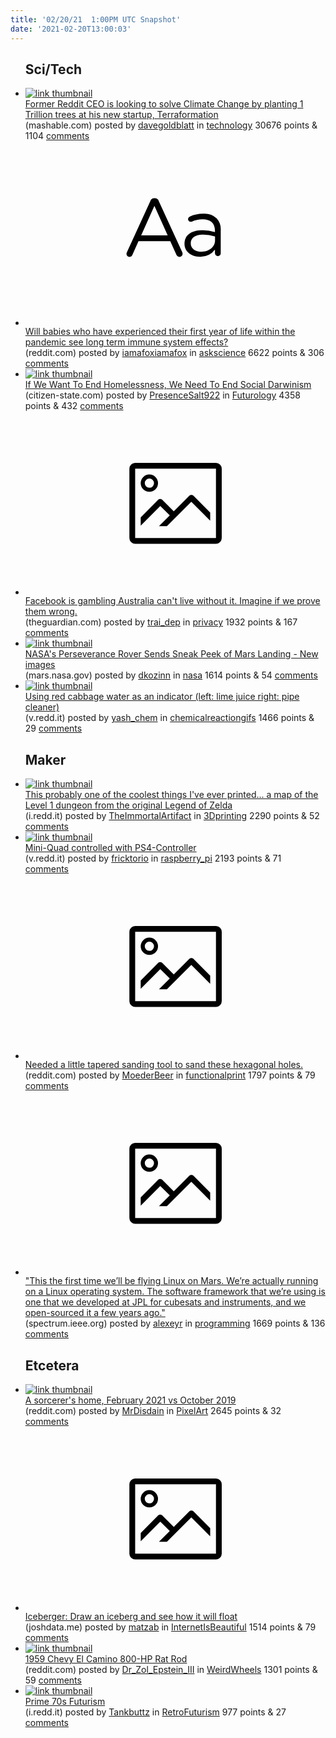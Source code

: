 ```yaml
---
title: '02/20/21  1:00PM UTC Snapshot'
date: '2021-02-20T13:00:03'
---
```

<ul>
<h2>Sci/Tech</h2>

<li><a href='https://mashable.com/video/yishan-wong-terraformation-reforestation-climate-change/'><img src='https://b.thumbs.redditmedia.com/7cmubY8E3choEJ6_YgITZCWU3vKrLpt3jx4Ie9uBwQE.jpg' alt='link thumbnail'></a><div><div class='linkTitle'><a href='https://mashable.com/video/yishan-wong-terraformation-reforestation-climate-change/'>Former Reddit CEO is looking to solve Climate Change by planting 1 Trillion trees at his new startup, Terraformation</a></div>(mashable.com) posted by <a href='https://www.reddit.com/user/davegoldblatt'>davegoldblatt</a> in <a href='https://www.reddit.com/r/technology'>technology</a> 30676 points & 1104 <a href='https://www.reddit.com/r/technology/comments/lnqkyy/former_reddit_ceo_is_looking_to_solve_climate/'>comments</a></div></li>

<li><a href='https://www.reddit.com/r/askscience/comments/lnjkx4/will_babies_who_have_experienced_their_first_year/'><svg version='1.1' viewBox='-34 -12 104 64' preserveAspectRatio='xMidYMid slice' xmlns='http://www.w3.org/2000/svg' xmlns:xlink='http://www.w3.org/1999/xlink'>
    <title>text link thumbnail</title>
    <path d='M12.19,8.84a1.45,1.45,0,0,0-1.4-1h-.12a1.46,1.46,0,0,0-1.42,1L1.14,26.56a1.29,1.29,0,0,0-.14.59,1,1,0,0,0,1,1,1.12,1.12,0,0,0,1.08-.77l2.08-4.65h11l2.08,4.59a1.24,1.24,0,0,0,1.12.83,1.08,1.08,0,0,0,1.08-1.08,1.64,1.64,0,0,0-.14-.57ZM6.08,20.71l4.59-10.22,4.6,10.22Z'>
    </path>
    <path d='M32.24,14.78A6.35,6.35,0,0,0,27.6,13.2a11.36,11.36,0,0,0-4.7,1,1,1,0,0,0-.58.89,1,1,0,0,0,.94.92,1.23,1.23,0,0,0,.39-.08,8.87,8.87,0,0,1,3.72-.81c2.7,0,4.28,1.33,4.28,3.92v.5a15.29,15.29,0,0,0-4.42-.61c-3.64,0-6.14,1.61-6.14,4.64v.05c0,2.95,2.7,4.48,5.37,4.48a6.29,6.29,0,0,0,5.19-2.48V26.9a1,1,0,0,0,1,1,1,1,0,0,0,1-1.06V19A5.71,5.71,0,0,0,32.24,14.78Zm-.56,7.7c0,2.28-2.17,3.89-4.81,3.89-1.94,0-3.61-1.06-3.61-2.86v-.06c0-1.8,1.5-3,4.2-3a15.2,15.2,0,0,1,4.22.61Z'>
    </path>
    </svg></a><div><div class='linkTitle'><a href='https://www.reddit.com/r/askscience/comments/lnjkx4/will_babies_who_have_experienced_their_first_year/'>Will babies who have experienced their first year of life within the pandemic see long term immune system effects?</a></div>(reddit.com) posted by <a href='https://www.reddit.com/user/iamafoxiamafox'>iamafoxiamafox</a> in <a href='https://www.reddit.com/r/askscience'>askscience</a> 6622 points & 306 <a href='https://www.reddit.com/r/askscience/comments/lnjkx4/will_babies_who_have_experienced_their_first_year/'>comments</a></div></li>

<li><a href='https://www.citizen-state.com/blog/if-we-want-to-end-homelessness-we-need-to-end-social-darwinism'><img src='https://b.thumbs.redditmedia.com/MVQswjLPUAFYYIfzkiCeNJf3UE0C0O_Ba5DFXdbDB_o.jpg' alt='link thumbnail'></a><div><div class='linkTitle'><a href='https://www.citizen-state.com/blog/if-we-want-to-end-homelessness-we-need-to-end-social-darwinism'>If We Want To End Homelessness, We Need To End Social Darwinism</a></div>(citizen-state.com) posted by <a href='https://www.reddit.com/user/PresenceSalt922'>PresenceSalt922</a> in <a href='https://www.reddit.com/r/Futurology'>Futurology</a> 4358 points & 432 <a href='https://www.reddit.com/r/Futurology/comments/lnh7ru/if_we_want_to_end_homelessness_we_need_to_end/'>comments</a></div></li>

<li><a href='https://www.theguardian.com/commentisfree/2021/feb/19/facebook-is-gambling-australia-cant-live-without-it-imagine-if-we-prove-them-wrong'><svg version='1.1' viewBox='-34 -14 104 64' preserveAspectRatio='xMidYMid meet' xmlns='http://www.w3.org/2000/svg' xmlns:xlink='http://www.w3.org/1999/xlink'>
    <title>link thumbnail</title>
    <path d='M32,4H4A2,2,0,0,0,2,6V30a2,2,0,0,0,2,2H32a2,2,0,0,0,2-2V6A2,2,0,0,0,32,4ZM4,30V6H32V30Z'></path>
    <path d='M8.92,14a3,3,0,1,0-3-3A3,3,0,0,0,8.92,14Zm0-4.6A1.6,1.6,0,1,1,7.33,11,1.6,1.6,0,0,1,8.92,9.41Z'></path>
    <path d='M22.78,15.37l-5.4,5.4-4-4a1,1,0,0,0-1.41,0L5.92,22.9v2.83l6.79-6.79L16,22.18l-3.75,3.75H15l8.45-8.45L30,24V21.18l-5.81-5.81A1,1,0,0,0,22.78,15.37Z'></path>
    </svg></a><div><div class='linkTitle'><a href='https://www.theguardian.com/commentisfree/2021/feb/19/facebook-is-gambling-australia-cant-live-without-it-imagine-if-we-prove-them-wrong'>Facebook is gambling Australia can't live without it. Imagine if we prove them wrong.</a></div>(theguardian.com) posted by <a href='https://www.reddit.com/user/trai_dep'>trai_dep</a> in <a href='https://www.reddit.com/r/privacy'>privacy</a> 1932 points & 167 <a href='https://www.reddit.com/r/privacy/comments/lnsd32/facebook_is_gambling_australia_cant_live_without/'>comments</a></div></li>

<li><a href='https://mars.nasa.gov/news/8866/nasas-perseverance-rover-sends-sneak-peek-of-mars-landing/'><img src='https://b.thumbs.redditmedia.com/ZEcCJwDQVaPi97ZPdwCOUKmgLVmHyEn-DO84caruS6g.jpg' alt='link thumbnail'></a><div><div class='linkTitle'><a href='https://mars.nasa.gov/news/8866/nasas-perseverance-rover-sends-sneak-peek-of-mars-landing/'>NASA's Perseverance Rover Sends Sneak Peek of Mars Landing - New images</a></div>(mars.nasa.gov) posted by <a href='https://www.reddit.com/user/dkozinn'>dkozinn</a> in <a href='https://www.reddit.com/r/nasa'>nasa</a> 1614 points & 54 <a href='https://www.reddit.com/r/nasa/comments/lno18s/nasas_perseverance_rover_sends_sneak_peek_of_mars/'>comments</a></div></li>

<li><a href='https://v.redd.it/0nk0oqmrbhi61'><img src='https://a.thumbs.redditmedia.com/5qUg8aaHeCCxIk_b9lrRS8o7iOuU4SlMt6OqfB_vwD0.jpg' alt='link thumbnail'></a><div><div class='linkTitle'><a href='https://v.redd.it/0nk0oqmrbhi61'>Using red cabbage water as an indicator (left: lime juice right: pipe cleaner)</a></div>(v.redd.it) posted by <a href='https://www.reddit.com/user/yash_chem'>yash_chem</a> in <a href='https://www.reddit.com/r/chemicalreactiongifs'>chemicalreactiongifs</a> 1466 points & 29 <a href='https://www.reddit.com/r/chemicalreactiongifs/comments/lnn5q3/using_red_cabbage_water_as_an_indicator_left_lime/'>comments</a></div></li>

<h2>Maker</h2>

<li><a href='https://i.redd.it/7ax5g1uhogi61.jpg'><img src='https://a.thumbs.redditmedia.com/o3dbvjgBw_Mwii4BSztUQQIYHemnlWsyGC1eAHW7Vs0.jpg' alt='link thumbnail'></a><div><div class='linkTitle'><a href='https://i.redd.it/7ax5g1uhogi61.jpg'>This probably one of the coolest things I've ever printed... a map of the Level 1 dungeon from the original Legend of Zelda</a></div>(i.redd.it) posted by <a href='https://www.reddit.com/user/TheImmortalArtifact'>TheImmortalArtifact</a> in <a href='https://www.reddit.com/r/3Dprinting'>3Dprinting</a> 2290 points & 52 <a href='https://www.reddit.com/r/3Dprinting/comments/lnk0d5/this_probably_one_of_the_coolest_things_ive_ever/'>comments</a></div></li>

<li><a href='https://v.redd.it/qurfqpkbmhi61'><img src='https://b.thumbs.redditmedia.com/OmmA8VSK51FJnAhkIucM4vFHltVBKEsqWnm6iW06AsE.jpg' alt='link thumbnail'></a><div><div class='linkTitle'><a href='https://v.redd.it/qurfqpkbmhi61'>Mini-Quad controlled with PS4-Controller</a></div>(v.redd.it) posted by <a href='https://www.reddit.com/user/fricktorio'>fricktorio</a> in <a href='https://www.reddit.com/r/raspberry_pi'>raspberry_pi</a> 2193 points & 71 <a href='https://www.reddit.com/r/raspberry_pi/comments/lnoki2/miniquad_controlled_with_ps4controller/'>comments</a></div></li>

<li><a href='https://www.reddit.com/gallery/lnm5fs'><svg version='1.1' viewBox='-34 -14 104 64' preserveAspectRatio='xMidYMid meet' xmlns='http://www.w3.org/2000/svg' xmlns:xlink='http://www.w3.org/1999/xlink'>
    <title>link thumbnail</title>
    <path d='M32,4H4A2,2,0,0,0,2,6V30a2,2,0,0,0,2,2H32a2,2,0,0,0,2-2V6A2,2,0,0,0,32,4ZM4,30V6H32V30Z'></path>
    <path d='M8.92,14a3,3,0,1,0-3-3A3,3,0,0,0,8.92,14Zm0-4.6A1.6,1.6,0,1,1,7.33,11,1.6,1.6,0,0,1,8.92,9.41Z'></path>
    <path d='M22.78,15.37l-5.4,5.4-4-4a1,1,0,0,0-1.41,0L5.92,22.9v2.83l6.79-6.79L16,22.18l-3.75,3.75H15l8.45-8.45L30,24V21.18l-5.81-5.81A1,1,0,0,0,22.78,15.37Z'></path>
    </svg></a><div><div class='linkTitle'><a href='https://www.reddit.com/gallery/lnm5fs'>Needed a little tapered sanding tool to sand these hexagonal holes.</a></div>(reddit.com) posted by <a href='https://www.reddit.com/user/MoederBeer'>MoederBeer</a> in <a href='https://www.reddit.com/r/functionalprint'>functionalprint</a> 1797 points & 79 <a href='https://www.reddit.com/r/functionalprint/comments/lnm5fs/needed_a_little_tapered_sanding_tool_to_sand/'>comments</a></div></li>

<li><a href='https://spectrum.ieee.org/automaton/aerospace/robotic-exploration/nasa-designed-perseverance-helicopter-rover-fly-autonomously-mars'><svg version='1.1' viewBox='-34 -14 104 64' preserveAspectRatio='xMidYMid meet' xmlns='http://www.w3.org/2000/svg' xmlns:xlink='http://www.w3.org/1999/xlink'>
    <title>link thumbnail</title>
    <path d='M32,4H4A2,2,0,0,0,2,6V30a2,2,0,0,0,2,2H32a2,2,0,0,0,2-2V6A2,2,0,0,0,32,4ZM4,30V6H32V30Z'></path>
    <path d='M8.92,14a3,3,0,1,0-3-3A3,3,0,0,0,8.92,14Zm0-4.6A1.6,1.6,0,1,1,7.33,11,1.6,1.6,0,0,1,8.92,9.41Z'></path>
    <path d='M22.78,15.37l-5.4,5.4-4-4a1,1,0,0,0-1.41,0L5.92,22.9v2.83l6.79-6.79L16,22.18l-3.75,3.75H15l8.45-8.45L30,24V21.18l-5.81-5.81A1,1,0,0,0,22.78,15.37Z'></path>
    </svg></a><div><div class='linkTitle'><a href='https://spectrum.ieee.org/automaton/aerospace/robotic-exploration/nasa-designed-perseverance-helicopter-rover-fly-autonomously-mars'>"This the first time we’ll be flying Linux on Mars. We’re actually running on a Linux operating system. The software framework that we’re using is one that we developed at JPL for cubesats and instruments, and we open-sourced it a few years ago."</a></div>(spectrum.ieee.org) posted by <a href='https://www.reddit.com/user/alexeyr'>alexeyr</a> in <a href='https://www.reddit.com/r/programming'>programming</a> 1669 points & 136 <a href='https://www.reddit.com/r/programming/comments/lni2f5/this_the_first_time_well_be_flying_linux_on_mars/'>comments</a></div></li>

<h2>Etcetera</h2>

<li><a href='https://www.reddit.com/gallery/lniz3s'><img src='https://b.thumbs.redditmedia.com/8kXw3qRAkOPRyLT5_W6tOq1kifJeW7bMQ2cPni-2qto.jpg' alt='link thumbnail'></a><div><div class='linkTitle'><a href='https://www.reddit.com/gallery/lniz3s'>A sorcerer's home, February 2021 vs October 2019</a></div>(reddit.com) posted by <a href='https://www.reddit.com/user/MrDisdain'>MrDisdain</a> in <a href='https://www.reddit.com/r/PixelArt'>PixelArt</a> 2645 points & 32 <a href='https://www.reddit.com/r/PixelArt/comments/lniz3s/a_sorcerers_home_february_2021_vs_october_2019/'>comments</a></div></li>

<li><a href='https://joshdata.me/iceberger.html'><svg version='1.1' viewBox='-34 -14 104 64' preserveAspectRatio='xMidYMid meet' xmlns='http://www.w3.org/2000/svg' xmlns:xlink='http://www.w3.org/1999/xlink'>
    <title>link thumbnail</title>
    <path d='M32,4H4A2,2,0,0,0,2,6V30a2,2,0,0,0,2,2H32a2,2,0,0,0,2-2V6A2,2,0,0,0,32,4ZM4,30V6H32V30Z'></path>
    <path d='M8.92,14a3,3,0,1,0-3-3A3,3,0,0,0,8.92,14Zm0-4.6A1.6,1.6,0,1,1,7.33,11,1.6,1.6,0,0,1,8.92,9.41Z'></path>
    <path d='M22.78,15.37l-5.4,5.4-4-4a1,1,0,0,0-1.41,0L5.92,22.9v2.83l6.79-6.79L16,22.18l-3.75,3.75H15l8.45-8.45L30,24V21.18l-5.81-5.81A1,1,0,0,0,22.78,15.37Z'></path>
    </svg></a><div><div class='linkTitle'><a href='https://joshdata.me/iceberger.html'>Iceberger: Draw an iceberg and see how it will float</a></div>(joshdata.me) posted by <a href='https://www.reddit.com/user/matzab'>matzab</a> in <a href='https://www.reddit.com/r/InternetIsBeautiful'>InternetIsBeautiful</a> 1514 points & 79 <a href='https://www.reddit.com/r/InternetIsBeautiful/comments/lo22h5/iceberger_draw_an_iceberg_and_see_how_it_will/'>comments</a></div></li>

<li><a href='https://www.reddit.com/gallery/lnt8qq'><img src='https://b.thumbs.redditmedia.com/SeYtbQWS85AMXJLD5Xay5L4p_i6fbi2Yz8YfHgcNq6E.jpg' alt='link thumbnail'></a><div><div class='linkTitle'><a href='https://www.reddit.com/gallery/lnt8qq'>1959 Chevy El Camino 800-HP Rat Rod</a></div>(reddit.com) posted by <a href='https://www.reddit.com/user/Dr_Zol_Epstein_III'>Dr_Zol_Epstein_III</a> in <a href='https://www.reddit.com/r/WeirdWheels'>WeirdWheels</a> 1301 points & 59 <a href='https://www.reddit.com/r/WeirdWheels/comments/lnt8qq/1959_chevy_el_camino_800hp_rat_rod/'>comments</a></div></li>

<li><a href='https://i.redd.it/3x4gshqewii61.jpg'><img src='https://b.thumbs.redditmedia.com/K5644dc3wcj3BLgb23kXGPSZ2TV-0XOnD3RvlDmUAJY.jpg' alt='link thumbnail'></a><div><div class='linkTitle'><a href='https://i.redd.it/3x4gshqewii61.jpg'>Prime 70s Futurism</a></div>(i.redd.it) posted by <a href='https://www.reddit.com/user/Tankbuttz'>Tankbuttz</a> in <a href='https://www.reddit.com/r/RetroFuturism'>RetroFuturism</a> 977 points & 27 <a href='https://www.reddit.com/r/RetroFuturism/comments/lnxqd0/prime_70s_futurism/'>comments</a></div></li>

</ul>
